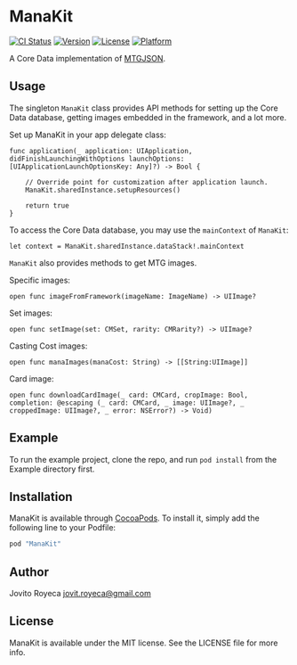 # ManaKit

[![CI Status](http://img.shields.io/travis/jovito-royeca/ManaKit.svg?style=flat)](https://travis-ci.org/jovito-royeca/ManaKit)
[![Version](https://img.shields.io/cocoapods/v/ManaKit.svg?style=flat)](http://cocoapods.org/pods/ManaKit)
[![License](https://img.shields.io/cocoapods/l/ManaKit.svg?style=flat)](http://cocoapods.org/pods/ManaKit)
[![Platform](https://img.shields.io/cocoapods/p/ManaKit.svg?style=flat)](http://cocoapods.org/pods/ManaKit)

A Core Data implementation of [MTGJSON](http://mtgjson.com/).

## Usage

The singleton `ManaKit` class provides API methods for setting up the Core Data database, getting images embedded in the framework, and a lot more.

Set up ManaKit in your app delegate class:

````
func application(_ application: UIApplication, didFinishLaunchingWithOptions launchOptions: [UIApplicationLaunchOptionsKey: Any]?) -> Bool {
    
    // Override point for customization after application launch.
    ManaKit.sharedInstance.setupResources()
        
    return true
}
````

To access the Core Data database, you may use the `mainContext` of `ManaKit`:

```
let context = ManaKit.sharedInstance.dataStack!.mainContext
```

`ManaKit` also provides methods to get MTG images.

Specific images:

```
open func imageFromFramework(imageName: ImageName) -> UIImage?
```

Set images:

```
open func setImage(set: CMSet, rarity: CMRarity?) -> UIImage?
```

Casting Cost images:

```
open func manaImages(manaCost: String) -> [[String:UIImage]]
```

Card image:

```
open func downloadCardImage(_ card: CMCard, cropImage: Bool, completion: @escaping (_ card: CMCard, _ image: UIImage?, _ croppedImage: UIImage?, _ error: NSError?) -> Void)
```

## Example

To run the example project, clone the repo, and run `pod install` from the Example directory first.

## Installation

ManaKit is available through [CocoaPods](http://cocoapods.org). To install
it, simply add the following line to your Podfile:

```ruby
pod "ManaKit"
```

## Author

Jovito Royeca
jovit.royeca@gmail.com

## License

ManaKit is available under the MIT license. See the LICENSE file for more info.
